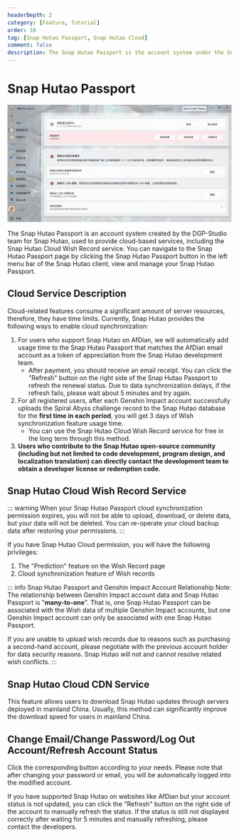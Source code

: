 ```yaml
---
headerDepth: 2
category: [Feature, Tutorial]
order: 16
tag: [Snap Hutao Passport, Snap Hutao Cloud]
comment: false
description: The Snap Hutao Passport is the account system under the Snap Hutao project, which allows players to log in to the Snap Hutao Cloud system and access related benefits.
---
```


# Snap Hutao Passport

![account_page](/images/202501/hutao_account.webp)

The Snap Hutao Passport is an account system created by the DGP-Studio team for Snap Hutao, used to provide cloud-based services, including the Snap Hutao Cloud Wish Record service. You can navigate to the Snap Hutao Passport page by clicking the Snap Hutao Passport button in the left menu bar of the Snap Hutao client, view and manage your Snap Hutao Passport.

## Cloud Service Description

Cloud-related features consume a significant amount of server resources, therefore, they have time limits. Currently, Snap Hutao provides the following ways to enable cloud synchronization:

1.  For users who support Snap Hutao on AfDian, we will automatically add usage time to the Snap Hutao Passport that matches the AfDian email account as a token of appreciation from the Snap Hutao development team.
    - After payment, you should receive an email receipt. You can click the "Refresh" button on the right side of the Snap Hutao Passport to refresh the renewal status. Due to data synchronization delays, if the refresh fails, please wait about 5 minutes and try again.
2.  For all registered users, after each Genshin Impact account successfully uploads the Spiral Abyss challenge record to the Snap Hutao database for the **first time in each period**, you will get 3 days of Wish synchronization feature usage time.
    - You can use the Snap Hutao Cloud Wish Record service for free in the long term through this method.
3.  **Users who contribute to the Snap Hutao open-source community (including but not limited to code development, program design, and localization translation) can directly contact the development team to obtain a developer license or redemption code.**

## Snap Hutao Cloud Wish Record Service

::: warning
When your Snap Hutao Passport cloud synchronization permission expires, you will not be able to upload, download, or delete data, but your data will not be deleted. You can re-operate your cloud backup data after restoring your permissions.
:::

If you have Snap Hutao Cloud permission, you will have the following privileges:

1.  The "Prediction" feature on the Wish Record page
2.  Cloud synchronization feature of Wish records

::: info Snap Hutao Passport and Genshin Impact Account Relationship
Note: The relationship between Genshin Impact account data and Snap Hutao Passport is "**many-to-one**". That is, one Snap Hutao Passport can be associated with the Wish data of multiple Genshin Impact accounts, but one Genshin Impact account can only be associated with one Snap Hutao Passport.

If you are unable to upload wish records due to reasons such as purchasing a second-hand account, please negotiate with the previous account holder for data security reasons. Snap Hutao will not and cannot resolve related wish conflicts.
:::

## Snap Hutao Cloud CDN Service

This feature allows users to download Snap Hutao updates through servers deployed in mainland China. Usually, this method can significantly improve the download speed for users in mainland China.

## Change Email/Change Password/Log Out Account/Refresh Account Status

Click the corresponding button according to your needs. Please note that after changing your password or email, you will be automatically logged into the modified account.

If you have supported Snap Hutao on websites like AfDian but your account status is not updated, you can click the "Refresh" button on the right side of the account to manually refresh the status. If the status is still not displayed correctly after waiting for 5 minutes and manually refreshing, please contact the developers.
